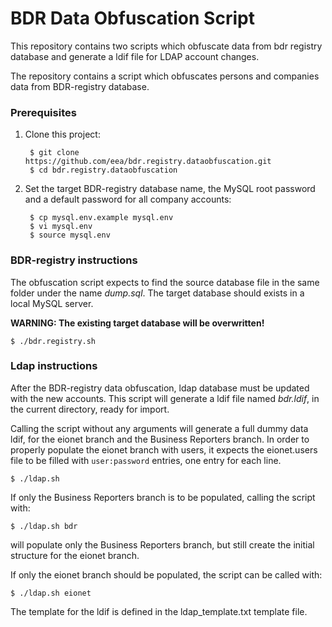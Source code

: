 # BDR Data Obfuscation Script

This repository contains two scripts which obfuscate data from bdr registry database and generate a ldif file for LDAP account changes.

The repository contains a script which obfuscates persons and companies data from BDR-registry database.


### Prerequisites

1. Clone this project:

        $ git clone https://github.com/eea/bdr.registry.dataobfuscation.git
        $ cd bdr.registry.dataobfuscation

2. Set the target BDR-registry database name, the MySQL root password and a default password for all company accounts:

        $ cp mysql.env.example mysql.env
        $ vi mysql.env
        $ source mysql.env


### BDR-registry instructions

The obfuscation script expects to find the source database file in the same folder under the name _dump.sql_. The target database should exists in a local MySQL server.

**WARNING: The existing target database will be overwritten!**

    $ ./bdr.registry.sh


### Ldap instructions

After the BDR-registry data obfuscation, ldap database must be updated with the new accounts. This script will generate a ldif file named _bdr.ldif_, in the current directory, ready for import.

Calling the script without any arguments will generate a full dummy data ldif, for the eionet branch and the Business Reporters branch. In order to properly populate the eionet branch with users, it expects the eionet.users file to be filled with `user:password` entries, one entry for each line.

    $ ./ldap.sh

If only the Business Reporters branch is to be populated, calling the script with:

    $ ./ldap.sh bdr

will populate only the Business Reporters branch, but still create the initial structure for the eionet branch.

If only the eionet branch should be populated, the script can be called with:

    $ ./ldap.sh eionet

The template for the ldif is defined in the ldap_template.txt template file.
